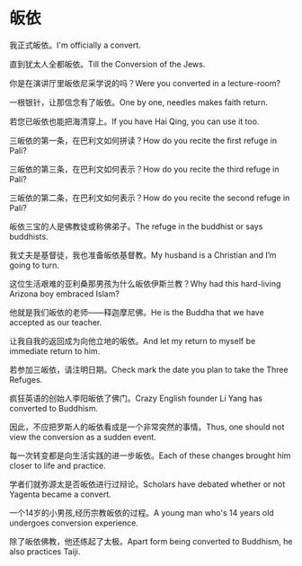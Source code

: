 # 皈依

<p><span class="chinese">我正式皈依。</span><span class="english">I'm officially a convert.</span></p>

<p><span class="chinese">直到犹太人全都皈依。</span><span class="english">Till the Conversion of the Jews.</span></p>

<p><span class="chinese">你是在演讲厅里皈依尼采学说的吗？</span><span class="english">Were you converted in a lecture-room?</span></p>

<p><span class="chinese">一根银针，让那信念有了皈依。</span><span class="english">One by one, needles makes faith return.</span></p>

<p><span class="chinese">若您已皈依也能把海清穿上。</span><span class="english">If you have Hai Qing, you can use it too.</span></p>

<p><span class="chinese">三皈依的第一条，在巴利文如何拼读？</span><span class="english">How do you recite the first refuge in Pali?</span></p>

<p><span class="chinese">三皈依的第三条，在巴利文如何表示？</span><span class="english">How do you recite the third refuge in Pali?</span></p>

<p><span class="chinese">三皈依的第二条，在巴利文如何表示？</span><span class="english">How do you recite the second refuge in Pali?</span></p>

<p><span class="chinese">皈依三宝的人是佛教徒或称佛弟子。</span><span class="english">The refuge in the buddhist or says buddhists.</span></p>

<p><span class="chinese">我丈夫是基督徒，我也准备皈依基督教。</span><span class="english">My husband is a Christian and I’m going to turn.</span></p>

<p><span class="chinese">这位生活艰难的亚利桑那男孩为什么皈依伊斯兰教？</span><span class="english">Why had this hard-living Arizona boy embraced Islam?</span></p>

<p><span class="chinese">他就是我们皈依的老师――释迦摩尼佛。</span><span class="english">He is the Buddha that we have accepted as our teacher.</span></p>

<p><span class="chinese">让我自我的返回成为向他立地的皈依。</span><span class="english">And let my return to myself be immediate return to him.</span></p>

<p><span class="chinese">若参加三皈依，请注明日期。</span><span class="english">Check mark the date you plan to take the Three Refuges.</span></p>

<p><span class="chinese">疯狂英语的创始人李阳皈依了佛门。</span><span class="english">Crazy English founder Li Yang has converted to Buddhism.</span></p>

<p><span class="chinese">因此，不应把罗斯人的皈依看成是一个非常突然的事情。</span><span class="english">Thus, one should not view the conversion as a sudden event.</span></p>

<p><span class="chinese">每一次转变都是向生活实践的进一步皈依。</span><span class="english">Each of these changes brought him closer to life and practice.</span></p>

<p><span class="chinese">学者们就弥源太是否皈依进行过辩论。</span><span class="english">Scholars have debated whether or not Yagenta became a convert.</span></p>

<p><span class="chinese">一个14岁的小男孩,经历宗教皈依的过程。</span><span class="english">A young man who's 14 years old undergoes conversion experience.</span></p>

<p><span class="chinese">除了皈依佛教，他还练起了太极。</span><span class="english">Apart form being converted to Buddhism, he also practices Taiji.</span></p>

